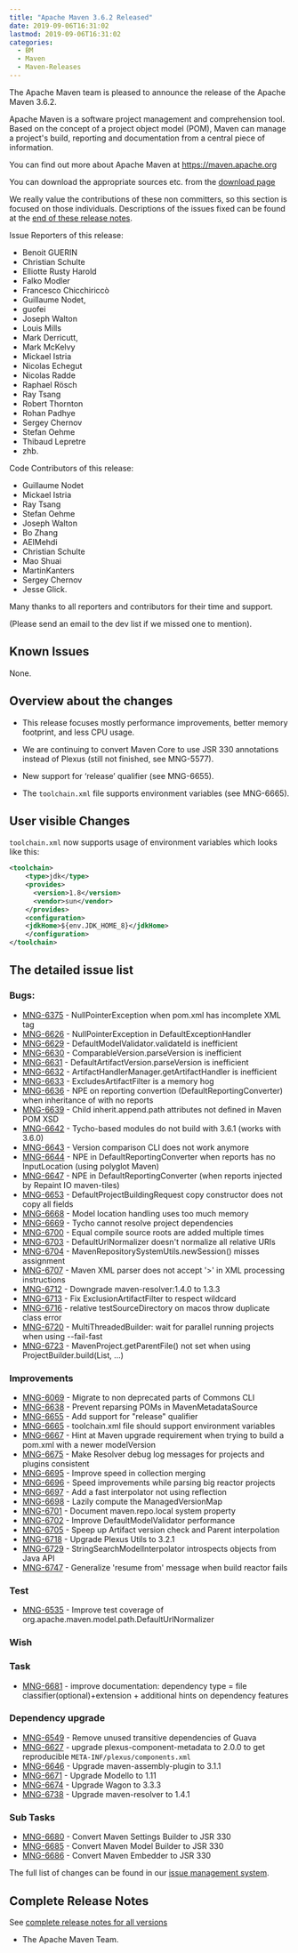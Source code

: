 ```yaml
---
title: "Apache Maven 3.6.2 Released"
date: 2019-09-06T16:31:02
lastmod: 2019-09-06T16:31:02
categories:
  - BM
  - Maven
  - Maven-Releases
---
```

The Apache Maven team is pleased to announce the release of the Apache
Maven 3.6.2.

Apache Maven is a software project management and comprehension tool. Based
on the concept of a project object model (POM), Maven can manage a
project's build, reporting and documentation from a central piece of
information.

You can find out more about Apache Maven at https://maven.apache.org

You can download the appropriate sources etc. from 
the [download page](https://maven.apache.org/download.cgi)

<!-- more -->

We really value the contributions of these non committers, so this section is
focused on those individuals. Descriptions of the issues fixed can be found at
the [end of these release notes](#Details).

Issue Reporters of this release:

 * Benoit GUERIN
 * Christian Schulte 
 * Elliotte Rusty Harold
 * Falko Modler
 * Francesco Chicchiriccò
 * Guillaume Nodet, 
 * guofei
 * Joseph Walton
 * Louis Mills
 * Mark Derricutt, 
 * Mark McKelvy
 * Mickael Istria
 * Nicolas Echegut
 * Nicolas Radde
 * Raphael Rösch
 * Ray Tsang
 * Robert Thornton
 * Rohan Padhye
 * Sergey Chernov
 * Stefan Oehme
 * Thibaud Lepretre
 * zhb.

Code Contributors of this release:

 * Guillaume Nodet
 * Mickael Istria
 * Ray Tsang
 * Stefan Oehme
 * Joseph Walton
 * Bo Zhang
 * AElMehdi
 * Christian Schulte
 * Mao Shuai
 * MartinKanters
 * Sergey Chernov
 * Jesse Glick.

Many thanks to all reporters and contributors for their time and support.

(Please send an email to the dev list if we missed one to mention).

## Known Issues

None.

## Overview about the changes

 - This release focuses mostly performance improvements, better memory footprint, and less CPU usage.

 - We are continuing to convert Maven Core to use JSR 330 annotations instead of Plexus
   (still not finished, see MNG-5577).

 - New support for ‘release’ qualifier (see MNG-6655).

 - The `toolchain.xml` file supports environment variables (see MNG-6665).


## User visible Changes

`toolchain.xml` now supports usage of environment variables which looks like this:

```xml
<toolchain>
    <type>jdk</type>
    <provides>
      <version>1.8</version>
      <vendor>sun</vendor>
    </provides>
    <configuration>
	<jdkHome>${env.JDK_HOME_8}</jdkHome>
    </configuration>
</toolchain>
```
## The detailed issue list[](#Details)

### Bugs:

 - [MNG-6375](https://issues.apache.org/jira/browse/MNG-6375) - NullPointerException when pom.xml has incomplete XML tag
 - [MNG-6626](https://issues.apache.org/jira/browse/MNG-6626) - NullPointerException in DefaultExceptionHandler
 - [MNG-6629](https://issues.apache.org/jira/browse/MNG-6629) - DefaultModelValidator.validateId is inefficient
 - [MNG-6630](https://issues.apache.org/jira/browse/MNG-6630) - ComparableVersion.parseVersion is inefficient
 - [MNG-6631](https://issues.apache.org/jira/browse/MNG-6631) - DefaultArtifactVersion.parseVersion is inefficient
 - [MNG-6632](https://issues.apache.org/jira/browse/MNG-6632) - ArtifactHandlerManager.getArtifactHandler is inefficient
 - [MNG-6633](https://issues.apache.org/jira/browse/MNG-6633) - ExcludesArtifactFilter is a memory hog
 - [MNG-6636](https://issues.apache.org/jira/browse/MNG-6636) - NPE on reporting convertion (DefaultReportingConverter) when inheritance of with no reports
 - [MNG-6639](https://issues.apache.org/jira/browse/MNG-6639) - Child inherit.append.path attributes not defined in Maven POM XSD
 - [MNG-6642](https://issues.apache.org/jira/browse/MNG-6642) - Tycho-based modules do not build with 3.6.1 (works with 3.6.0)
 - [MNG-6643](https://issues.apache.org/jira/browse/MNG-6643) - Version comparison CLI does not work anymore
 - [MNG-6644](https://issues.apache.org/jira/browse/MNG-6644) - NPE in DefaultReportingConverter when reports has no InputLocation (using polyglot Maven)
 - [MNG-6647](https://issues.apache.org/jira/browse/MNG-6647) - NPE in DefaultReportingConverter (when reports injected by Repaint IO maven-tiles)
 - [MNG-6653](https://issues.apache.org/jira/browse/MNG-6653) - DefaultProjectBuildingRequest copy constructor does not copy all fields
 - [MNG-6668](https://issues.apache.org/jira/browse/MNG-6668) - Model location handling uses too much memory
 - [MNG-6669](https://issues.apache.org/jira/browse/MNG-6669) - Tycho cannot resolve project dependencies
 - [MNG-6700](https://issues.apache.org/jira/browse/MNG-6700) - Equal compile source roots are added multiple times
 - [MNG-6703](https://issues.apache.org/jira/browse/MNG-6703) - DefaultUrlNormalizer doesn't normalize all relative URIs
 - [MNG-6704](https://issues.apache.org/jira/browse/MNG-6704) - MavenRepositorySystemUtils.newSession() misses assignment
 - [MNG-6707](https://issues.apache.org/jira/browse/MNG-6707) - Maven XML parser does not accept '>' in XML processing instructions
 - [MNG-6712](https://issues.apache.org/jira/browse/MNG-6712) - Downgrade maven-resolver:1.4.0 to 1.3.3
 - [MNG-6713](https://issues.apache.org/jira/browse/MNG-6713) - Fix ExclusionArtifactFilter to respect wildcard
 - [MNG-6716](https://issues.apache.org/jira/browse/MNG-6716) - relative testSourceDirectory on macos throw duplicate class error
 - [MNG-6720](https://issues.apache.org/jira/browse/MNG-6720) - MultiThreadedBuilder: wait for parallel running projects when using --fail-fast
 - [MNG-6723](https://issues.apache.org/jira/browse/MNG-6723) - MavenProject.getParentFile() not set when using ProjectBuilder.build(List<File>, ...)

### Improvements

 - [MNG-6069](https://issues.apache.org/jira/browse/MNG-6069) - Migrate to non deprecated parts of Commons CLI
 - [MNG-6638](https://issues.apache.org/jira/browse/MNG-6638) - Prevent reparsing POMs in MavenMetadataSource
 - [MNG-6655](https://issues.apache.org/jira/browse/MNG-6655) - Add support for "release" qualifier
 - [MNG-6665](https://issues.apache.org/jira/browse/MNG-6665) - toolchain.xml file should support environment variables
 - [MNG-6667](https://issues.apache.org/jira/browse/MNG-6667) - Hint at Maven upgrade requirement when trying to build a pom.xml with a newer modelVersion
 - [MNG-6675](https://issues.apache.org/jira/browse/MNG-6675) - Make Resolver debug log messages for projects and plugins consistent
 - [MNG-6695](https://issues.apache.org/jira/browse/MNG-6695) - Improve speed in collection merging
 - [MNG-6696](https://issues.apache.org/jira/browse/MNG-6696) - Speed improvements while parsing big reactor projects
 - [MNG-6697](https://issues.apache.org/jira/browse/MNG-6697) - Add a fast interpolator not using reflection
 - [MNG-6698](https://issues.apache.org/jira/browse/MNG-6698) - Lazily compute the ManagedVersionMap
 - [MNG-6701](https://issues.apache.org/jira/browse/MNG-6701) - Document maven.repo.local system property
 - [MNG-6702](https://issues.apache.org/jira/browse/MNG-6702) - Improve DefaultModelValidator performance
 - [MNG-6705](https://issues.apache.org/jira/browse/MNG-6705) - Speep up Artifact version check and Parent interpolation
 - [MNG-6718](https://issues.apache.org/jira/browse/MNG-6718) - Upgrade Plexus Utils to 3.2.1
 - [MNG-6729](https://issues.apache.org/jira/browse/MNG-6729) - StringSearchModelInterpolator introspects objects from Java API
 - [MNG-6747](https://issues.apache.org/jira/browse/MNG-6747) - Generalize 'resume from' message when build reactor fails

### Test

- [MNG-6535](https://issues.apache.org/jira/browse/MNG-6535) - Improve test coverage of org.apache.maven.model.path.DefaultUrlNormalizer

### Wish

### Task

- [MNG-6681](https://issues.apache.org/jira/browse/MNG-6681) - improve documentation: dependency type = file classifier(optional)+extension + additional hints on dependency features

### Dependency upgrade

 - [MNG-6549](https://issues.apache.org/jira/browse/MNG-6549) - Remove unused transitive dependencies of Guava
 - [MNG-6627](https://issues.apache.org/jira/browse/MNG-6627) - upgrade plexus-component-metadata to 2.0.0 to get reproducible `META-INF/plexus/components.xml`
 - [MNG-6646](https://issues.apache.org/jira/browse/MNG-6646) - Upgrade maven-assembly-plugin to 3.1.1
 - [MNG-6671](https://issues.apache.org/jira/browse/MNG-6671) - Upgrade Modello to 1.11
 - [MNG-6674](https://issues.apache.org/jira/browse/MNG-6674) - Upgrade Wagon to 3.3.3
 - [MNG-6738](https://issues.apache.org/jira/browse/MNG-6738) - Upgrade maven-resolver to 1.4.1


### Sub Tasks

 - [MNG-6680](https://issues.apache.org/jira/browse/MNG-6680) - Convert Maven Settings Builder to JSR 330
 - [MNG-6685](https://issues.apache.org/jira/browse/MNG-6685) - Convert Maven Model Builder to JSR 330
 - [MNG-6686](https://issues.apache.org/jira/browse/MNG-6686) - Convert Maven Embedder to JSR 330

The full list of changes can be found in our [issue management system][4].

## Complete Release Notes

See [complete release notes for all versions][5]

- The Apache Maven Team.


[0]: ../../download.html
[1]: ../../plugins/index.html
[2]: https://maven.apache.org/
[4]: https://issues.apache.org/jira/secure/ReleaseNote.jspa?projectId=12316922&version=12345234
[5]: ../../docs/history.html
[MNG-6680]: https://issues.apache.org/jira/browse/MNG-6680
[MNG-6685]: https://issues.apache.org/jira/browse/MNG-6685
[MNG-6686]: https://issues.apache.org/jira/browse/MNG-6686
[MNG-6375]: https://issues.apache.org/jira/browse/MNG-6375
[MNG-6626]: https://issues.apache.org/jira/browse/MNG-6626
[MNG-6629]: https://issues.apache.org/jira/browse/MNG-6629
[MNG-6630]: https://issues.apache.org/jira/browse/MNG-6630
[MNG-6631]: https://issues.apache.org/jira/browse/MNG-6631
[MNG-6632]: https://issues.apache.org/jira/browse/MNG-6632
[MNG-6633]: https://issues.apache.org/jira/browse/MNG-6633
[MNG-6636]: https://issues.apache.org/jira/browse/MNG-6636
[MNG-6639]: https://issues.apache.org/jira/browse/MNG-6639
[MNG-6642]: https://issues.apache.org/jira/browse/MNG-6642
[MNG-6643]: https://issues.apache.org/jira/browse/MNG-6643
[MNG-6644]: https://issues.apache.org/jira/browse/MNG-6644
[MNG-6647]: https://issues.apache.org/jira/browse/MNG-6647
[MNG-6653]: https://issues.apache.org/jira/browse/MNG-6653
[MNG-6668]: https://issues.apache.org/jira/browse/MNG-6668
[MNG-6669]: https://issues.apache.org/jira/browse/MNG-6669
[MNG-6700]: https://issues.apache.org/jira/browse/MNG-6700
[MNG-6703]: https://issues.apache.org/jira/browse/MNG-6703
[MNG-6704]: https://issues.apache.org/jira/browse/MNG-6704
[MNG-6707]: https://issues.apache.org/jira/browse/MNG-6707
[MNG-6712]: https://issues.apache.org/jira/browse/MNG-6712
[MNG-6713]: https://issues.apache.org/jira/browse/MNG-6713
[MNG-6716]: https://issues.apache.org/jira/browse/MNG-6716
[MNG-6720]: https://issues.apache.org/jira/browse/MNG-6720
[MNG-6723]: https://issues.apache.org/jira/browse/MNG-6723
[MNG-6069]: https://issues.apache.org/jira/browse/MNG-6069
[MNG-6638]: https://issues.apache.org/jira/browse/MNG-6638
[MNG-6655]: https://issues.apache.org/jira/browse/MNG-6655
[MNG-6665]: https://issues.apache.org/jira/browse/MNG-6665
[MNG-6667]: https://issues.apache.org/jira/browse/MNG-6667
[MNG-6675]: https://issues.apache.org/jira/browse/MNG-6675
[MNG-6695]: https://issues.apache.org/jira/browse/MNG-6695
[MNG-6696]: https://issues.apache.org/jira/browse/MNG-6696
[MNG-6697]: https://issues.apache.org/jira/browse/MNG-6697
[MNG-6698]: https://issues.apache.org/jira/browse/MNG-6698
[MNG-6701]: https://issues.apache.org/jira/browse/MNG-6701
[MNG-6702]: https://issues.apache.org/jira/browse/MNG-6702
[MNG-6705]: https://issues.apache.org/jira/browse/MNG-6705
[MNG-6729]: https://issues.apache.org/jira/browse/MNG-6729
[MNG-6747]: https://issues.apache.org/jira/browse/MNG-6747
[MNG-6535]: https://issues.apache.org/jira/browse/MNG-6535
[MNG-6681]: https://issues.apache.org/jira/browse/MNG-6681
[MNG-6549]: https://issues.apache.org/jira/browse/MNG-6549
[MNG-6627]: https://issues.apache.org/jira/browse/MNG-6627
[MNG-6646]: https://issues.apache.org/jira/browse/MNG-6646
[MNG-6671]: https://issues.apache.org/jira/browse/MNG-6671
[MNG-6674]: https://issues.apache.org/jira/browse/MNG-6674
[MNG-6718]: https://issues.apache.org/jira/browse/MNG-6718
[MNG-6738]: https://issues.apache.org/jira/browse/MNG-6738
